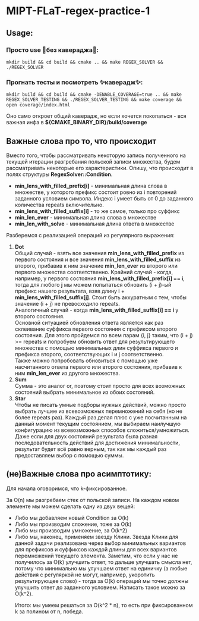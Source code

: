 # MIPT-FLaT-regex-practice-1



## Usage:

### Просто use 🤮без кавераджа🤮:
```
mkdir build && cd build && cmake .. && make REGEX_SOLVER && ./REGEX_SOLVER
```
### Прогнать тесты и посмотреть ✨каверадж✨:
```
mkdir build && cd build && cmake -DENABLE_COVERAGE=true .. && make REGEX_SOLVER_TESTING && ./REGEX_SOLVER_TESTING && make coverage && open coverage/index.html
 ```
Оно само откроет общий каверадж, но если хочется покопаться - вся важная инфа в <b>${CMAKE_BINARY_DIR}/build/coverage</b>

## Важные слова про то, что происходит
Вместо того, чтобы рассматривать некоторую запись полученного на текущей итерации разгребания польской записи множества, будем рассматривать некоторые его характеристики. Опишу, что происходит в полях структуры <b>RegexSolver::Condition</b>.
<ul>
<li><b>min_lens_with_filled_prefix[i]</b> - минимальная длина слова в множестве, у которого префикс состоит ровно из i повторений заданного условием символа. Индекс i умеет быть от 0 до заданного количества repeats включительно. 
</li>
<li><b>min_lens_with_filled_suffix[i]</b> - то же самое, только про суффикс
</li>
<li><b>min_len_ever</b> - минимальная длина слова в множестве</li>
<li><b>min_len_with_solve</b> - минимальная длина ответа в множестве</li>
</ul>

Разберемся с реализацией операций из регулярного выражения:
<ol>
<li><b>Dot</b> <br>
Общий случай - взять все значения <b>min_lens_with_filled_prefix</b> из первого состояния и все значения <b>min_lens_with_filled_suffix</b> из второго, прибавив к ним значение <b>min_len_ever</b> из второго или первого множества соответственно. Крайний случай - когда, например, у первого состояния <b>min_lens_with_filled_prefix[i] == i</b>, тогда для любого <b>j</b> мы можем попытаться обновить (i + j)-ый префикс нашего результата, взяв длину i + <b>min_lens_with_filled_suffix[j]</b>. Стоит быть аккуратным с тем, чтобы значение (i + j) не превосходило repeats. <br> Аналогичный случай - когда <b>min_lens_with_filled_suffix[i] == i</b> у второго состояния. <br>
Основной ситуацией обновления ответа является как раз склеивание суффикса первого состояния с префиксом второго состояния. Для этого пройдемся по всем парам {i, j} таким, что (i + j) >= repeats и попробуем обновить ответ для результирующего множества с помощью минимальных длин суффикса первого и префикса второго, соответствующих i и j соответственно. <br>
Также можно попробовать обновиться с помощью уже насчитанного ответа первого или второго состояния, прибавив к ним <b>min_len_ever</b> из другого множества.
</li>
<li><b>Sum</b> <br>
Сумма - это аналог or, поэтому стоит просто для всех возможных состояний выбрать минимальное из обоих состояний.
</li>
<li><b>Star</b> <br>
Чтобы не писать умные подборы нужных действий, можно просто выбрать лучшее из всевозможных перемножений на себя (но не более repeats раз). Каждый раз делая плюс с уже посчитанным на данный момент текущим состоянием, мы выбираем наилучшую конфигурацию из всевозможных способов сложиться/умножиться. Даже если для двух состояний результата была разная последовательность действий для достижения минимальности, результат будет всё равно верным, так как мы каждый раз предоставляем выбор с помощью суммы.    
</li>
</ol>

## (не)Важные слова про асимптотику:
Для начала оговоримся, что k-фиксированное.

За O(n) мы разгребаем стек от польской записи. На каждом новом элементе мы можем сделать одну из двух вещей:
<ul>
<li> Либо мы добавляем новый Condition за O(k)</li>
<li> Либо мы производим сложение, тоже за O(k)</li>
<li> Либо мы производим умножение, за O(k^2)</li>
<li> Либо мы, наконец, применяем звезду Клини. Звезда Клини для данной задачи реализована через выбор минимальных вариантов для префиксов и суффиксов каждой длины для всех вариантов перемножений текущего элемента. Заметим, что если у нас не получилось за O(k) улучшить ответ, то дальше улучшать смысла нет, потому что минимально мы улучшаем ответ на единичку (а любые действия с регуляркой не могут, например, укоротить результирующее слово) - тогда за O(k) операций мы точно должны улучшить ответ до заданного условием. Написать такое можно за O(k^2).</li>

Итого: мы умеем решаться за O(k^2 * n), то есть при фиксированном k за полином от n, победа.
</ul>